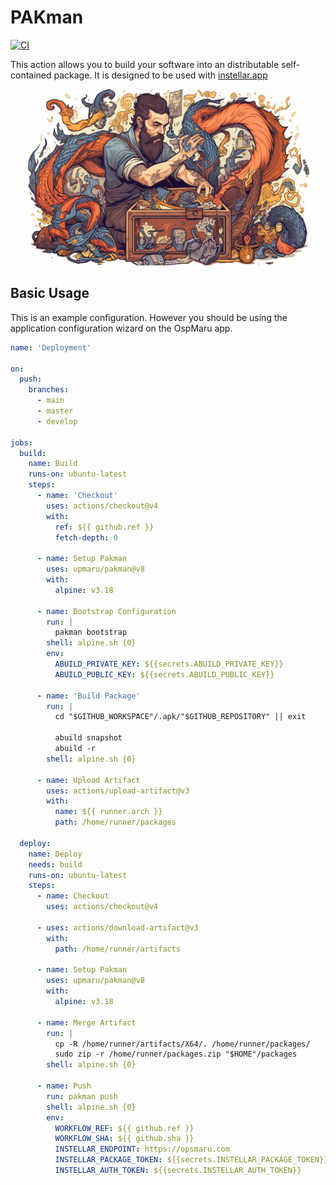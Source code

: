 # PAKman

[![CI](https://github.com/upmaru/pakman/actions/workflows/ci.yml/badge.svg)](https://github.com/upmaru/pakman/actions/workflows/ci.yml)

This action allows you to build your software into an distributable self-contained package. It is designed to be used with [instellar.app](https://instellar.app)

![Packing Man](cover.png)

## Basic Usage

This is an example configuration. However you should be using the application configuration wizard on the OspMaru app.

```yml
name: 'Deployment'

on:
  push:
    branches:
      - main
      - master
      - develop

jobs:
  build:
    name: Build
    runs-on: ubuntu-latest
    steps:
      - name: 'Checkout'
        uses: actions/checkout@v4
        with:
          ref: ${{ github.ref }}
          fetch-depth: 0

      - name: Setup Pakman
        uses: upmaru/pakman@v8
        with:
          alpine: v3.18

      - name: Bootstrap Configuration
        run: |
          pakman bootstrap
        shell: alpine.sh {0}
        env:
          ABUILD_PRIVATE_KEY: ${{secrets.ABUILD_PRIVATE_KEY}}
          ABUILD_PUBLIC_KEY: ${{secrets.ABUILD_PUBLIC_KEY}}

      - name: 'Build Package'
        run: |
          cd "$GITHUB_WORKSPACE"/.apk/"$GITHUB_REPOSITORY" || exit

          abuild snapshot
          abuild -r
        shell: alpine.sh {0}

      - name: Upload Artifact
        uses: actions/upload-artifact@v3
        with:
          name: ${{ runner.arch }}
          path: /home/runner/packages

  deploy:
    name: Deploy
    needs: build
    runs-on: ubuntu-latest
    steps: 
      - name: Checkout
        uses: actions/checkout@v4

      - uses: actions/download-artifact@v3
        with: 
          path: /home/runner/artifacts

      - name: Setup Pakman
        uses: upmaru/pakman@v8
        with:
          alpine: v3.18

      - name: Merge Artifact
        run: |
          cp -R /home/runner/artifacts/X64/. /home/runner/packages/
          sudo zip -r /home/runner/packages.zip "$HOME"/packages
        shell: alpine.sh {0}

      - name: Push
        run: pakman push
        shell: alpine.sh {0}
        env:
          WORKFLOW_REF: ${{ github.ref }}
          WORKFLOW_SHA: ${{ github.sha }}
          INSTELLAR_ENDPOINT: https://opsmaru.com
          INSTELLAR_PACKAGE_TOKEN: ${{secrets.INSTELLAR_PACKAGE_TOKEN}}
          INSTELLAR_AUTH_TOKEN: ${{secrets.INSTELLAR_AUTH_TOKEN}}
```
